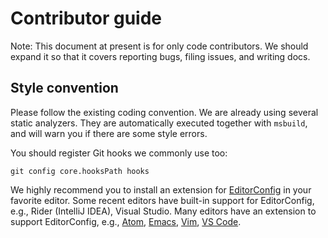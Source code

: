 Contributor guide
=================

Note: This document at present is for only code contributors.
We should expand it so that it covers reporting bugs, filing issues,
and writing docs.


Style convention
----------------

Please follow the existing coding convention.  We are already using several
static analyzers.  They are automatically executed together with `msbuild`,
and will warn you if there are some style errors.

You should register Git hooks we commonly use too:

    git config core.hooksPath hooks

We highly recommend you to install an extension for [EditorConfig] in your
favorite editor.  Some recent editors have built-in support for EditorConfig,
e.g., Rider (IntelliJ IDEA), Visual Studio.  Many editors have an extension to
support EditorConfig, e.g., [Atom], [Emacs], [Vim], [VS Code].

[EditorConfig]: https://editorconfig.org/
[Atom]: https://atom.io/packages/editorconfig
[Emacs]: https://github.com/editorconfig/editorconfig-emacs
[Vim]: https://github.com/editorconfig/editorconfig-vim
[VS Code]: https://marketplace.visualstudio.com/items?itemName=EditorConfig.EditorConfig
